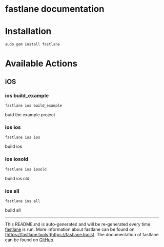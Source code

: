 fastlane documentation
================
# Installation
```
sudo gem install fastlane
```
# Available Actions
## iOS
### ios build_example
```
fastlane ios build_example
```
buid the example project
### ios ios
```
fastlane ios ios
```
build ios
### ios iosold
```
fastlane ios iosold
```
build ios old
### ios all
```
fastlane ios all
```
build all

----

This README.md is auto-generated and will be re-generated every time [fastlane](https://fastlane.tools) is run.
More information about fastlane can be found on [https://fastlane.tools](https://fastlane.tools).
The documentation of fastlane can be found on [GitHub](https://github.com/fastlane/fastlane/tree/master/fastlane).
